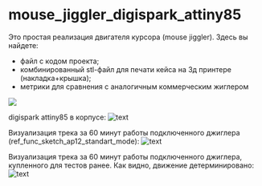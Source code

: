 # mouse_jiggler_digispark_attiny85

Это простая реализация двигателя курсора (mouse jiggler). Здесь вы найдете:
- файл с кодом проекта;
- комбинированный stl-файл для печати кейса на 3д принтере (накладка+крышка);
- метрики для сравнения с аналогичным коммерческим жиглером

[![](https://github.com/a-shvedov/mouse_jiggler_digispark_attiny85/blob/main/markdown_res/340x340_demo_light_digispark_attiny85.jpeg)](https://github.com/a-shvedov/mouse_jiggler_digispark_attiny85/blob/main/markdown_res/demo_light_digispark_attiny85.mp4)

digispark attiny85 в корпусе:
![text](https://github.com/a-shvedov/mouse_jiggler_digispark_attiny85/blob/main/markdown_res/demo_digispark_attiny85_in_case.jpeg)

Визуализация трека за 60 минут работы подключенного джиглера (ref_func_sketch_ap12_standart_mode):
![text](https://github.com/a-shvedov/mouse_jiggler_digispark_attiny85/blob/main/markdown_res/track_rec_digispark_attiny85.png)

Визуализация трека за 60 минут работы подключенного джиглера, купленного для тестов ранее.
Как видно, движение детерминировано:  
![text](https://github.com/a-shvedov/mouse_jiggler_digispark_attiny85/blob/main/markdown_res/track_rec_bought_jiggler.png)
